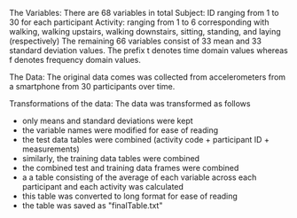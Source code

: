 The Variables:
There are 68 variables in total
Subject: ID ranging from 1 to 30 for each participant
Activity: ranging from 1 to 6 corresponding with walking, walking upstairs, walking downstairs, sitting, standing, and laying (respectively)
The remaining 66 variables consist of 33 mean and 33 standard deviation values.
The prefix t denotes time domain values whereas f denotes frequency domain values.

The Data:
The original data comes was collected from accelerometers from a smartphone from 30 participants over time.

Transformations of the data:
The data was transformed as follows
- only means and standard deviations were kept
- the variable names were modified for ease of reading
- the test data tables were combined (activity code + participant ID + measurements)
- similarly, the training data tables were combined
- the combined test and training data frames were combined
- a a table consisting of the average of each variable across each participant and each activity was calculated
- this table was converted to long format for ease of reading
- the table was saved as "finalTable.txt"



